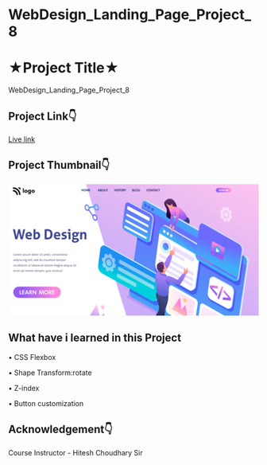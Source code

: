 # WebDesign_Landing_Page_Project_8

# ★Project Title★

WebDesign_Landing_Page_Project_8


## Project Link👇

[Live link](https://startling-sherbet-68e357.netlify.app)

## Project Thumbnail👇

![thumbnail](https://github.com/webdevankur/WebDesign_Landing_Page_Project_8/blob/main/thumbnail.png)


## What have i learned in this Project
•	CSS Flexbox

•	Shape Transform:rotate

•	Z-index

•	Button customization

## Acknowledgement👇

Course Instructor - Hitesh Choudhary Sir
